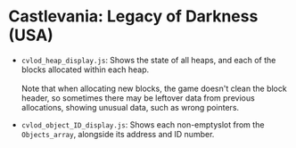 # Castlevania: Legacy of Darkness (USA)

* `cvlod_heap_display.js`: Shows the state of all heaps, and each of the blocks allocated within each heap.</br></br>
Note that when allocating new blocks, the game doesn't clean the block header, so sometimes there may be leftover data from previous allocations, showing unusual data, such as wrong pointers.

* `cvlod_object_ID_display.js`: Shows each non-emptyslot from the `Objects_array`, alongside its address and ID number.
